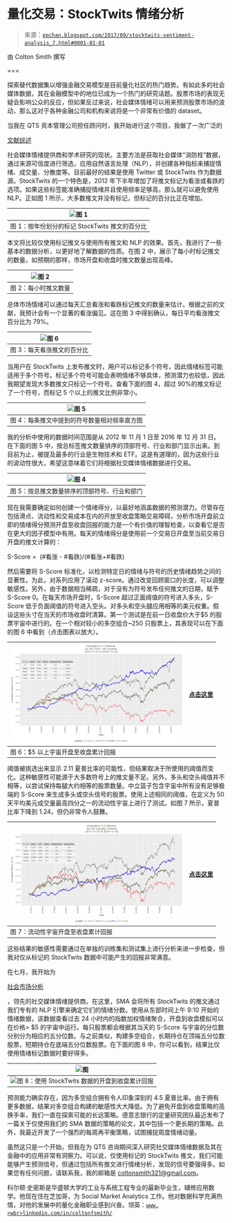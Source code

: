 <!--yml

类别：未分类

日期：2024-05-12 18:55:59

-->

# 量化交易：StockTwits 情绪分析

> 来源：[`epchan.blogspot.com/2017/09/stocktwits-sentiment-analysis_7.html#0001-01-01`](http://epchan.blogspot.com/2017/09/stocktwits-sentiment-analysis_7.html#0001-01-01)

由 Colton Smith 撰写

===

探索替代数据集以增强金融交易模型是目前量化社区的热门趋势。有如此多的社会媒体数据，其在金融模型中的地位已成为一个热门的研究话题。股票市场的表现无疑会影响公众的反应，但如果反过来说，社会媒体情绪可以用来预测股票市场的波动，那么这对于各种金融公司和机构来说将是一个非常有价值的 dataset。

当我在 QTS 资本管理公司担任顾问时，我开始进行这个项目，我做了一次广泛的

[文献综述](https://quantoisseur.wordpress.com/2017/01/04/social-media-sentiment-analysis-and-trading-strategies/)

社会媒体情绪提供商和学术研究的现状。主要方法是获取社会媒体“消防栓”数据，通过来源可信度进行筛选，应用自然语言处理（NLP），并创建各种指标来捕捉情绪、成交量、分散度等。目前最好的结果是使用 Twitter 或 StockTwits 作为数据源。StockTwits 的一个特色是，2012 年下半年增加了将推文标记为看涨或看跌的选项。如果这些标签能准确捕捉情绪并且使用频率足够高，那么就可以避免使用 NLP。正如图 1 所示，大多数推文并没有标记，但标记的百分比正在增加。

| ![图 1](https://blogger.googleusercontent.com/img/b/R29vZ2xl/AVvXsEgp67F1EViuIBhtB_OWf3uNPt2XPud8zZigqjwElnSxShcfvfNd756PpXW3dmCS0rRWGd8tfZTKI5IP5Q1V-YLx2So_2QggYyLdA2vH3lQudFFMFpeGMg_714ESZfeufSFrc2kSMA/s1600/EPCHAN_F1.PNG) |
| --- |
| 图 1：按年份划分的标记 StockTwits 推文的百分比 |

本文将比较仅使用标记推文与使用所有推文和 NLP 的效果。首先，我进行了一些基本的数据分析，以更好地了解数据的性质。在图 2 中，展示了每小时标记推文的数量。如预期的那样，市场开盘和收盘时推文数量出现高峰。

| ![图 2](https://blogger.googleusercontent.com/img/b/R29vZ2xl/AVvXsEgI2SIwt9N0jQeFtCFE0cV1RFWm26UeB74-HFETC2G41x_nH4aEENIkX9ASU9YJblmgyPVFI9QcAMCpcWHyBfvtk9NFbMqKRIryQHL8NhG5Iq4LFlk1ak8eP5x1nM4CE0qXWIFvxQ/s1600/EPCHAN_F2.png) |
| --- |
| 图 2：每小时推文数量 |

总体市场情绪可以通过每天汇总看涨和看跌标记推文的数量来估计。根据之前的文献，我预计会有一个显著的看涨偏见。这在图 3 中得到确认，每日平均看涨推文百分比为 79%。

| ![图 6](https://blogger.googleusercontent.com/img/b/R29vZ2xl/AVvXsEi4UckE-14HATB-Fa0vcc4E3Jh5fK0wedgV-iAqOGKYZSXhZPfhhwiT_v0yJIugfEc3iowyX49y9PfLf-1Rzkj3HiF0UJFibZcskwyW3RxJBjm2tntX212u68-Zf24EO-yM4eZe8Q/s1600/EPCHAN_F3.png) |
| --- |
| 图 3：每天看涨推文的百分比 |

当用户在 StockTwits 上发布推文时，用户可以标记多个符号，因此情绪标签可能适用于多个符号。标记多个符号可能会表明情绪不够具体，预测潜力也较低，因此我期望发现大多数推文只标记一个符号。查看下面的图 4，超过 90%的推文标记了一个符号，而标记 5 个以上的推文比例非常小。

| ![图 5](https://blogger.googleusercontent.com/img/b/R29vZ2xl/AVvXsEgv-iPZ41vfkHH6UpERLHqM0vPa27EYKFNF5iw-y_Tjhb0DpycJL4csiWBCSaTHnjFv_W6uJK4SpHF6KxSZUe1RtCMSWOkJ6pDMjLeSewKuQQWyneUsX4rXultgiWo8PRKHsB94nw/s1600/EPCHAN_F4.png) |
| --- |
| 图 4：每条推文中提到的符号数量相对频率直方图 |

我的分析中使用的数据时间范围是从 2012 年 11 月 1 日至 2016 年 12 月 31 日。在下面的图 5 中，按总标签推文数量排序的顶部符号、行业和部门显示出来。到目前为止，被提及最多的行业是生物技术和 ETF。这是有道理的，因为这些行业的波动性很大，希望这意味着它们将根据社交媒体情绪数据进行交易。

| ![图 4](https://blogger.googleusercontent.com/img/b/R29vZ2xl/AVvXsEgl9DVhhRF_w498HGRmCdcgfjmDXxQMCI5z1r0GSOf_Q5ivg5WtqdZFSH0QaacYizzvWiIrcpt1dLxgrkZIsxWGvnUvGNtVPv2GDkuI_OO2d59Pxb7KZVwrwtjrKjlrz-SvIw4qCg/s1600/EPCHAN_F5.png) |
| --- |
| 图 5：按总推文数量排序的顶部符号、行业和部门 |

现在我需要确定如何创建一个情绪得分，以最好地涵盖数据的预测潜力。尽管存在包括滑点、流动性和交易成本在内的开放至收盘策略交易障碍，分析市场开盘前立即的情绪得分预测开盘至收盘回报的能力是一个有价值的理智检查，以查看它是否在更大的因子模型中有用。每天的情绪得分是使用前一个交易日开盘至当前交易日开盘的推文计算的：

S-Score =  (#看涨 - #看跌)/(#看涨+#看跌)

然后需要将 S-Score 标准化，以检测特定日的情绪与符号的历史情绪趋势之间的显著性。为此，对系列应用了滚动 z-score。通过改变回顾窗口的长度，可以调整敏感性。另外，由于数据相当稀疏，对于没有为符号发布任何推文的日期，赋予 S-Score 0。在每天市场开盘时，S-Score 超过正面阈值的符号进入多头，S-Score 低于负面阈值的符号进入空头。对多头和空头腿应用相等的美元权重。假设这些头寸在当天的市场收盘时清算。第一个测试是在前一日收盘价大于$5 的股票宇宙中进行的。在一个相对较小的多空组合~250 只股票上，其表现可以在下面的图 6 中看到（点击图表以放大）。

| ![图](img/60a8d70b5813288728a130db4ed896e7.png) | [点击这里](https://blogger.googleusercontent.com/img/b/R29vZ2xl/AVvXsEinEGmr3i2FmVbsWVUwb2EOlfcMLvp0GO2E6pSqcWin7cdJD8FNXsTHLCACsmNNTqgvG6b2OONY6-68EZmn4ELpV9YXRHYYnLfYN-nMRfX2aAcTQhqtHmIZIj3_v_S__51jZjTCdQ/s1600/Colton+Figure+6+new.png) |
| --- | --- |
| 图 6：$5 以上宇宙开盘至收盘累计回报 |

阈值被挑选出来显示 2.11 夏普比率的可能性，但结果取决于所使用的阈值而变化。这种敏感性可能源于大多数符号上的推文量不足。另外，多头和空头阈值并不相等，以尝试保持每腿大约相等的股票数量。中立篮子包含宇宙中所有没有足够极端的 S-Score 来生成多头或空头信号的股票。使用上述相同的阈值，在定义为 50 天平均美元成交量最高四分之一的流动性宇宙上进行了测试。如图 7 所示，夏普比率下降到 1.24，但仍非常令人鼓舞。

| ![图](img/daadd0ef9562fd402fc8ed8383edd779.png) | [点击这里](https://blogger.googleusercontent.com/img/b/R29vZ2xl/AVvXsEhNhJ8CrcEgw_OLN686c1IA681rljDo0KjrxZqq7yX7d6oAaSgl57v1Y9Thb9mhEJbIMW-JtjiNPZJ7s7XXx5TVgOSghY7FZlCWFvlck1ZKYK6hCH7f-n9j53kAJH1wNCQKIo0tBw/s1600/Colton+Figure+7+new.png) |
| --- | --- |
| 图 7：流动性宇宙开盘至收盘累计回报 |

这些结果的敏感性需要通过在单独的训练集和测试集上进行分析来进一步检查，但我对仅从标记的 StockTwits 数据中可能产生的回报非常满意。

在七月，我开始为

[社会市场分析](https://socialmarketanalytics.com/)

，领先的社交媒体情绪提供商。在这里，SMA 会将所有 StockTwits 的推文通过我们专有的 NLP 引擎来确定它们的情绪分数。使用从东部时间上午 9:10 开始的情绪数据，该数据查看过去 24 小时内的指数加权情绪聚合，开盘到收盘模拟可以在价格> $5 的宇宙中运行。每只股票都会根据其当天的 S-Score 与宇宙的分位数分别分为相应的五分位数。与之前类似，构建多空组合，长期持仓在顶端五分位数股票，短期持仓在底端五分位数股票。在下面的图 8 中，你可以看到，结果比仅使用情绪标记数据时要好得多。

| ![图](https://blogger.googleusercontent.com/img/b/R29vZ2xl/AVvXsEirj_91_gg2auvfGtf12ZKnyJwNxnvBN6ntDO7BPUb1m7baJOSKcntX1LPLHDtkPgwTyLzrfTNjNNHTyVYLCAY0io8Gx6TGMGACUpQsqCOcbYaFvvwDeVEhmbt7Al_kHJ5LnUTVUQ/s1600/EPCHAN_F8.PNG) |
| --- |
| ![图 8：使用 StockTwits 数据的开盘到收盘累计回报](https://blogger.googleusercontent.com/img/b/R29vZ2xl/AVvXsEirj_91_gg2auvfGtf12ZKnyJwNxnvBN6ntDO7BPUb1m7baJOSKcntX1LPLHDtkPgwTyLzrfTNjNNHTyVYLCAY0io8Gx6TGMGACUpQsqCOcbYaFvvwDeVEhmbt7Al_kHJ5LnUTVUQ/s1600/EPCHAN_F8.PNG) |

预测能力确实存在，因为多空组合拥有令人印象深刻的 4.5 夏普比率。由于拥有更多数据，结果对多空组合构建的敏感性大大降低。为了避免开盘到收盘策略的高换手率，我们一直在探索可能的长远策略。德意志银行的定量研究团队最近发布了一篇关于仅使用我们的 SMA 数据的策略的论文，其中包括一个更长期的策略。此外，我最近开发了一个强烈的每周再平衡策略，试图捕捉周度情绪动量。

虽然这只是一个开始，但我在为 QTS 咨询期间深入研究社交媒体情绪数据及其在金融中的应用非常有洞察力。可以说，仅使用标记的 StockTwits 推文，我们可能能够产生预测信号，但通过包括所有推文进行情绪分析，发现的信号要强得多。如果您有任何问题，请联系我，我的邮箱是 coltonsmith321@gmail.com。

科尔顿·史密斯是华盛顿大学的工业与系统工程专业的最新毕业生，辅修应用数学。他现在住在芝加哥，为 Social Market Analytics 工作。他对数据科学充满热情，对他的发展中的量化金融职业感到兴奋。领英：[`www.<wbr>linkedin.com/in/coltonfsmith/`](https://www.linkedin.com/in/coltonfsmith/)

